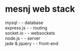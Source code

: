 mesnj web stack  
===============  

mysql - - database  
express.js - - routing  
socket.io - - websockets  
node.js - - server  
jade & jquery - - front-end  